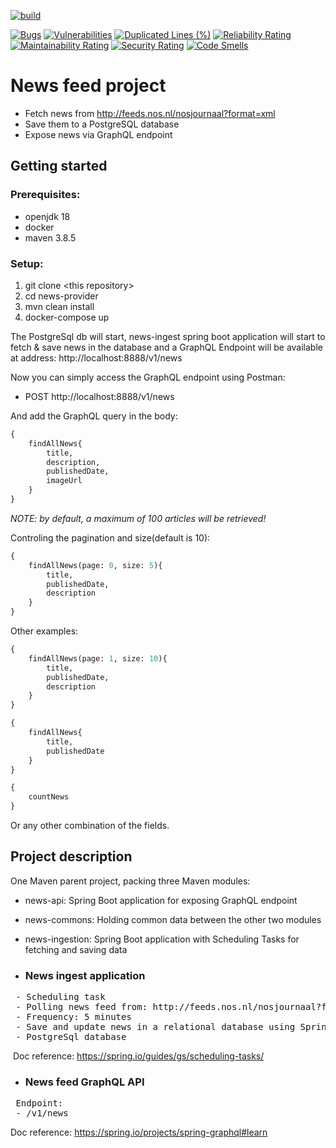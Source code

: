 [![build](https://github.com/robertciotoiu/news-provider/actions/workflows/build.yml/badge.svg?branch=main)](https://github.com/robertciotoiu/news-provider/actions/workflows/build.yml)

[![Bugs](https://sonarcloud.io/api/project_badges/measure?project=robertciotoiu_news-provider&metric=bugs)](https://sonarcloud.io/summary/new_code?id=robertciotoiu_news-provider) [![Vulnerabilities](https://sonarcloud.io/api/project_badges/measure?project=robertciotoiu_news-provider&metric=vulnerabilities)](https://sonarcloud.io/summary/new_code?id=robertciotoiu_news-provider) [![Duplicated Lines (%)](https://sonarcloud.io/api/project_badges/measure?project=robertciotoiu_news-provider&metric=duplicated_lines_density)](https://sonarcloud.io/summary/new_code?id=robertciotoiu_news-provider) [![Reliability Rating](https://sonarcloud.io/api/project_badges/measure?project=robertciotoiu_news-provider&metric=reliability_rating)](https://sonarcloud.io/summary/new_code?id=robertciotoiu_news-provider) [![Maintainability Rating](https://sonarcloud.io/api/project_badges/measure?project=robertciotoiu_news-provider&metric=sqale_rating)](https://sonarcloud.io/summary/new_code?id=robertciotoiu_news-provider) [![Security Rating](https://sonarcloud.io/api/project_badges/measure?project=robertciotoiu_news-provider&metric=security_rating)](https://sonarcloud.io/summary/new_code?id=robertciotoiu_news-provider) [![Code Smells](https://sonarcloud.io/api/project_badges/measure?project=robertciotoiu_news-provider&metric=code_smells)](https://sonarcloud.io/summary/new_code?id=robertciotoiu_news-provider)
# News feed project

- Fetch news from http://feeds.nos.nl/nosjournaal?format=xml
- Save them to a PostgreSQL database
- Expose news via GraphQL endpoint

## Getting started

### Prerequisites:

- openjdk 18
- docker
- maven 3.8.5

### Setup:

1. git clone \<this repository>
2. cd news-provider
3. mvn clean install
4. docker-compose up

The PostgreSql db will start, news-ingest spring boot application will start to fetch & save news in the database and a GraphQL Endpoint will be available at address: http://localhost:8888/v1/news

Now you can simply access the GraphQL endpoint using Postman:
- POST http://localhost:8888/v1/news

And add the GraphQL query in the body:

```graphql
{
    findAllNews{
        title,
        description,
        publishedDate,
        imageUrl
    }
}
```
*NOTE: by default, a maximum of 100 articles will be retrieved!*

Controling the pagination and size(default is 10):
```graphql
{
    findAllNews(page: 0, size: 5){
        title,
        publishedDate,
        description
    }
}
```

Other examples:
```graphql
{
    findAllNews(page: 1, size: 10){
        title,
        publishedDate,
        description
    }
}
```

```graphql
{
    findAllNews{
        title,
        publishedDate
    }
}
```

```graphql
{
    countNews
}
```
Or any other combination of the fields.

## Project description

One Maven parent project, packing three Maven modules: 
- news-api: Spring Boot application for exposing GraphQL endpoint
- news-commons: Holding common data between the other two modules
- news-ingestion: Spring Boot application with Scheduling Tasks for fetching and saving data

- ### News ingest application
<pre>
&nbsp;- Scheduling task
&nbsp;- Polling news feed from: <a>http://feeds.nos.nl/nosjournaal?format=xml</a>
&nbsp;- Frequency: 5 minutes
&nbsp;- Save and update news in a relational database using Spring Data jpa
&nbsp;- PostgreSql database
</pre>  

&nbsp;Doc reference: https://spring.io/guides/gs/scheduling-tasks/

- ### News feed GraphQL API
<pre>
&nbsp;Endpoint:
&nbsp;- /v1/news
</pre>

Doc reference: https://spring.io/projects/spring-graphql#learn
